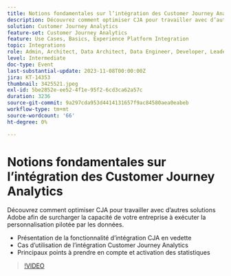 ```yaml
---
title: Notions fondamentales sur l’intégration des Customer Journey Analytics
description: Découvrez comment optimiser CJA pour travailler avec d’autres solutions Adobe afin de surcharger la capacité de votre entreprise à exécuter la personnalisation pilotée par les données.
solution: Customer Journey Analytics
feature-set: Customer Journey Analytics
feature: Use Cases, Basics, Experience Platform Integration
topic: Integrations
role: Admin, Architect, Data Architect, Data Engineer, Developer, Leader, User
level: Intermediate
doc-type: Event
last-substantial-update: 2023-11-08T00:00:00Z
jira: KT-14353
thumbnail: 3425521.jpeg
exl-id: 5be2852e-ee52-4f1e-95f2-6cd3ca62a57c
duration: 3236
source-git-commit: 9a297cda953d4414131657f9ac84580aea0eabeb
workflow-type: tm+mt
source-wordcount: '66'
ht-degree: 0%

---
```


# Notions fondamentales sur l’intégration des Customer Journey Analytics

Découvrez comment optimiser CJA pour travailler avec d’autres solutions Adobe afin de surcharger la capacité de votre entreprise à exécuter la personnalisation pilotée par les données.

* Présentation de la fonctionnalité d’intégration CJA en vedette
* Cas d’utilisation de l’intégration Customer Journey Analytics
* Principaux points à prendre en compte et activation des statistiques

>[!VIDEO](https://video.tv.adobe.com/v/3425521/?learn=on)

